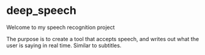 # deep_speech

Welcome to my speech recognition project

The purpose is to create a tool that accepts speech, and writes out what the user is saying in real time.  Similar to subtitles.